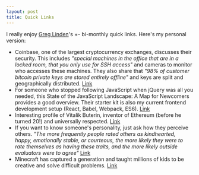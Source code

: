 ```yaml
---
layout: post
title: Quick Links
---
```


I really enjoy [Greg Linden](https://glinden.blogspot.com)'s +- bi-monthly quick links. Here's my
personal version:

* Coinbase, one of the largest cryptocurrency exchanges, discusses their security.
This includes *"special machines in the office that are in a locked room, that you only use for SSH access"*
and cameras to monitor who accesses these machines.
They also share that *"98% of customer bitcoin private keys are stored entirely offline"* and keys
are split and geographically distributed.
[Link](https://medium.com/the-coinbase-blog/how-coinbase-builds-secure-infrastructure-to-store-bitcoin-in-the-cloud-30a6504e40ba#.1x0v4kxci)
* For someone who stopped following JavaScript when jQuery was all you needed, this
State of the JavaScript Landscape: A Map for Newcomers provides a good overview.
Their starter kit is also my current frontend development setup (React, Babel, Webpack, ES6).
[Link](https://www.infoq.com/articles/state-of-javascript-2016)
* Interesting profile of Vitalik Buterin, inventor of Ethereum (before he turned 20!) and universally respected.
[Link](https://backchannel.com/the-uncanny-mind-that-built-ethereum-9b448dc9d14f#.uiqw2euxw)
* If you want to know someone's personality, just ask how they perceive others.
*"The more frequently people rated others as kindhearted, happy, emotionally stable, or courteous,
the more likely they were to rate themselves as having these traits, and the more likely outside evaluators were to agree"*
[Link](http://www.inc.com/jessica-stillman/how-to-read-someone-s-personality-just-ask-this-1-question.html)
* Minecraft has captured a generation and taught millions of kids to be creative and
solve difficult problems.
[Link](http://www.nytimes.com/2016/04/17/magazine/the-minecraft-generation.html)
